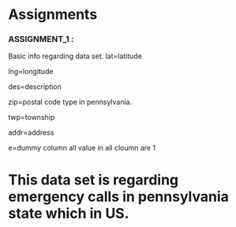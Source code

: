 # Assignments


### ASSIGNMENT_1 : 
Basic info regarding data set.
lat=latitude

lng=longitude

des=description

zip=postal code type in pennsylvania.

twp=township

addr=address

e=dummy column all value in all cloumn are 1

# This data set is regarding emergency calls in pennsylvania state which in US.
